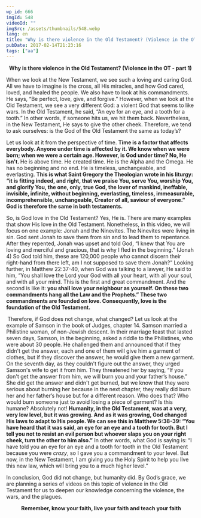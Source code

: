 ```yaml
---
wp_id: 666
imgId: 548
videoId: ""
imgSrc: /assets/thumbnails/548.webp
lang: en
title: "Why is there violence in the Old Testament? (Violence in the OT - Part 1)"
pubDate: 2017-02-14T21:23:16
tags: ["aa"]
---
```


<p style="text-align: center;"><strong>Why is there violence in the Old Testament? (Violence in the OT - part 1)</strong></p>
<p style="text-align: left;">When we look at the New Testament, we see such a loving and caring God. All we have to imagine is the cross, all His miracles, and how God cared, loved, and healed the people. We also have to look at his commandments. He says, &#8220;Be perfect, love, give, and forgive.&#8221; However, when we look at the Old Testament, we see a very different God: a violent God that seems to like wars. In the Old Testament, he said, “An eye for an eye, and a tooth for a tooth.” In other words, if someone hits us, we hit them back. Nevertheless, in the New Testament, He says to give the other cheek. Therefore, we tend to ask ourselves: is the God of the Old Testament the same as today’s?</p>
<p>Let us look at it from the perspective of time. <strong>Time is a factor that affects everybody. Anyone under time is affected by it. We know when we were born; when we were a certain age. However, is God under time? No, He isn't. </strong>He is above time. He created time. He is the Alpha and the Omega. He has no beginning and no end. He is timeless, unchangeable, and everlasting. <strong>This is what Saint Gregory the Theologian wrote in his liturgy: &#8220;it is fitting indeed, and right, that we praise You, serve You, worship You, and glorify You, the one, only, true God, the lover of mankind, ineffable, invisible, infinite, without beginning, everlasting, timeless, immeasurable, incomprehensible, unchangeable, Creator of all, saviour of everyone.&#8221; God is therefore the same in both testaments.</strong></p>
<p>So, is God love in the Old Testament? Yes, He is. There are many examples that show His love in the Old Testament. Nonetheless, in this video, we will focus on one example: Jonah and the Ninevites. The Ninevites were living in sin. God sent Jonah to save them from sin and to lead them to repentance. After they repented, Jonah was upset and told God, “I knew that You are loving and merciful and gracious, that is why I fled in the beginning.” (Jonah 4) So God told him, these are 120,000 people who cannot discern their right-hand from there left, am I not supposed to save them Jonah?” Looking further, in Matthew 22:37-40, when God was talking to a lawyer, He said to him, “You shall love the Lord your God with all your heart, with all your soul, and with all your mind. This is the first and great commandment. And the second is like it: <strong>you shall love your neighbour as yourself. On these two commandments hang all the Law and the Prophets.” These two commandments are founded on love. Consequently, love is the foundation of the Old Testament.</strong></p>
<p><strong> </strong>Therefore, if God does not change, what changed? Let us look at the example of Samson in the book of Judges, chapter 14. Samson married a Philistine woman, of non-Jewish descent. In their marriage feast that lasted seven days, Samson, in the beginning, asked a riddle to the Philistines, who were about 30 people. He challenged them and announced that if they didn't get the answer, each and one of them will give him a garment of clothes, but if they discover the answer, he would give them a new garment. On the seventh day, as they couldn't figure out the answer, they urged Samson's wife to get it from him. They threatened her by saying, “If you don't get the answer from him, we will burn you and your father’s house.” She did get the answer and didn't get burned, but we know that they were serious about burning her because in the next chapter, they really did burn her and her father’s house but for a different reason. Who does that? Who would burn someone just to avoid losing a piece of garment? Is this humane? Absolutely not! <strong>Humanity, in the Old Testament, was at a very, very low level, but it was growing. And as it was growing, God changed His laws to adapt to His people. We can see this in Matthew 5:38-39: “You have heard that it was said, an eye for an eye and a tooth for tooth. But I tell you not to resist an evil person but whoever slaps you on your right cheek, turn the other to him also.”</strong> In other words, what God is saying is: &#8220;I have told you an eye for an eye and a tooth for tooth in the Old Testament because you were <em>crazy</em>, so I gave you a commandment to your level. But now, in the New Testament, I am giving you the Holy Spirit to help you live this new law, which will bring you to a much higher level.&#8221;</p>
<p>In conclusion, God did not change, but humanity did. By God’s grace, we are planning a series of videos on this topic of violence in the Old Testament for us to deepen our knowledge concerning the violence, the wars, and the plagues.</p>
<p style="text-align: center;"><strong> </strong><strong>Remember, know your faith, live your faith and teach your faith</strong></p>
<p>&nbsp;</p>
<p>&nbsp;</p>
<p>&nbsp;</p>
<p>&nbsp;</p>
